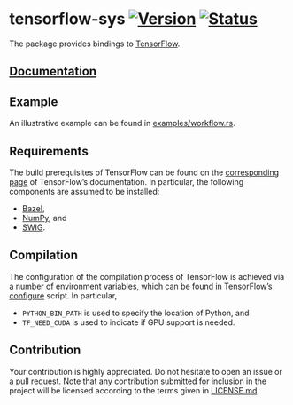 # tensorflow-sys [![Version][version-img]][version-url] [![Status][status-img]][status-url]

The package provides bindings to [TensorFlow][homepage].

## [Documentation][doc]

## Example

An illustrative example can be found in
[examples/workflow.rs](examples/workflow.rs).

## Requirements

The build prerequisites of TensorFlow can be found on the [corresponding
page][setup] of TensorFlow’s documentation. In particular, the following
components are assumed to be installed:

* [Bazel](http://www.bazel.io),
* [NumPy](http://www.numpy.org), and
* [SWIG](http://www.swig.org).

## Compilation

The configuration of the compilation process of TensorFlow is achieved via a
number of environment variables, which can be found in TensorFlow’s
[configure][configure] script. In particular,

* `PYTHON_BIN_PATH` is used to specify the location of Python, and
* `TF_NEED_CUDA` is used to indicate if GPU support is needed.

## Contribution

Your contribution is highly appreciated. Do not hesitate to open an issue or a
pull request. Note that any contribution submitted for inclusion in the project
will be licensed according to the terms given in [LICENSE.md](LICENSE.md).

[configure]: https://github.com/tensorflow/tensorflow/blob/master/configure
[homepage]: https://www.tensorflow.org
[setup]: https://www.tensorflow.org/versions/r0.9/get_started/os_setup.html

[doc]: https://stainless-steel.github.io/tensorflow-sys
[status-img]: https://travis-ci.org/stainless-steel/tensorflow-sys.svg?branch=master
[status-url]: https://travis-ci.org/stainless-steel/tensorflow-sys
[version-img]: https://img.shields.io/crates/v/tensorflow-sys.svg
[version-url]: https://crates.io/crates/tensorflow-sys
